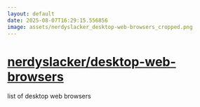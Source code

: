 ```yaml
---
layout: default
date: 2025-08-07T16:29:15.556856
image: assets/nerdyslacker_desktop-web-browsers_cropped.png
---
```


# [nerdyslacker/desktop-web-browsers](https://github.com/nerdyslacker/desktop-web-browsers)

list of desktop web browsers
